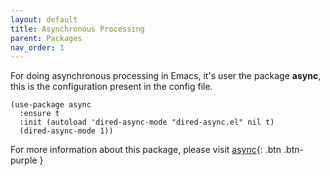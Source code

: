 ```yaml
---
layout: default
title: Asynchronous Processing
parent: Packages
nav_order: 1
---
```


For doing asynchronous processing in Emacs, it's user the package **async**, this is the configuration present in the config file.

```emacs-lisp
(use-package async
  :ensure t
  :init (autoload 'dired-async-mode "dired-async.el" nil t)
  (dired-async-mode 1))
```
For more information about this package, please visit [async](https://github.com/jwiegley/emacs-async){: .btn .btn-purple }
